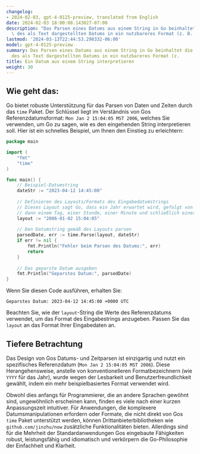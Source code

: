 ```yaml
---
changelog:
- 2024-02-03, gpt-4-0125-preview, translated from English
date: 2024-02-03 18:00:08.143027-07:00
description: "Das Parsen eines Datums aus einem String in Go beinhaltet die Umwandlung\
  \ des als Text dargestellten Datums in ein nutzbareres Format (z. B. `time.Time`).\u2026"
lastmod: '2024-03-13T22:44:53.298332-06:00'
model: gpt-4-0125-preview
summary: Das Parsen eines Datums aus einem String in Go beinhaltet die Umwandlung
  des als Text dargestellten Datums in ein nutzbareres Format (z.
title: Ein Datum aus einem String interpretieren
weight: 30
---
```


## Wie geht das:
Go bietet robuste Unterstützung für das Parsen von Daten und Zeiten durch das `time` Paket. Der Schlüssel liegt im Verständnis von Gos Referenzdatumsformat: `Mon Jan 2 15:04:05 MST 2006`, welches Sie verwenden, um Go zu sagen, wie es den eingehenden String interpretieren soll. Hier ist ein schnelles Beispiel, um Ihnen den Einstieg zu erleichtern:

```go
package main

import (
	"fmt"
	"time"
)

func main() {
	// Beispiel-Datumstring
	dateStr := "2023-04-12 14:45:00"
	
	// Definieren des Layouts/Formats des Eingabedatumstrings
	// Dieses Layout sagt Go, dass ein Jahr erwartet wird, gefolgt von einem Monat, 
	// dann einem Tag, einer Stunde, einer Minute und schließlich einer Sekunde
	layout := "2006-01-02 15:04:05"
	
	// Den Datumstring gemäß des Layouts parsen
	parsedDate, err := time.Parse(layout, dateStr)
	if err != nil {
		fmt.Println("Fehler beim Parsen des Datums:", err)
		return
	}
	
	// Das geparste Datum ausgeben
	fmt.Println("Geparstes Datum:", parsedDate)
}
```

Wenn Sie diesen Code ausführen, erhalten Sie:

```
Geparstes Datum: 2023-04-12 14:45:00 +0000 UTC
```

Beachten Sie, wie der `layout`-String die Werte des Referenzdatums verwendet, um das Format des Eingabestrings anzugeben. Passen Sie das `layout` an das Format Ihrer Eingabedaten an.

## Tiefere Betrachtung
Das Design von Gos Datums- und Zeitparsen ist einzigartig und nutzt ein spezifisches Referenzdatum (`Mon Jan 2 15:04:05 MST 2006`). Diese Herangehensweise, anstelle von konventionelleren Formatbezeichnern (wie `YYYY` für das Jahr), wurde wegen der Lesbarkeit und Benutzerfreundlichkeit gewählt, indem ein mehr beispielbasiertes Format verwendet wird.

Obwohl dies anfangs für Programmierer, die an andere Sprachen gewöhnt sind, ungewöhnlich erscheinen kann, finden es viele nach einer kurzen Anpassungszeit intuitiver. Für Anwendungen, die komplexere Datumsmanipulationen erfordern oder Formate, die nicht direkt von Gos `time` Paket unterstützt werden, können Drittanbieterbibliotheken wie `github.com/jinzhu/now` zusätzliche Funktionalitäten bieten. Allerdings sind für die Mehrheit der Standardanwendungen Gos eingebaute Fähigkeiten robust, leistungsfähig und idiomatisch und verkörpern die Go-Philosophie der Einfachheit und Klarheit.
